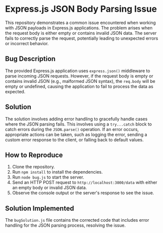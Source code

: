 # Express.js JSON Body Parsing Issue

This repository demonstrates a common issue encountered when working with JSON payloads in Express.js applications.  The problem arises when the request body is either empty or contains invalid JSON data.  The server fails to correctly parse the request, potentially leading to unexpected errors or incorrect behavior.

## Bug Description

The provided Express.js application uses `express.json()` middleware to parse incoming JSON requests. However, if the request body is empty or contains invalid JSON (e.g., malformed JSON syntax), the `req.body` will be empty or undefined, causing the application to fail to process the data as expected.

## Solution

The solution involves adding error handling to gracefully handle cases where the JSON parsing fails.  This involves using a `try...catch` block to catch errors during the `JSON.parse()` operation. If an error occurs, appropriate actions can be taken, such as logging the error, sending a custom error response to the client, or falling back to default values.

## How to Reproduce

1. Clone the repository.
2. Run `npm install` to install the dependencies.
3. Run `node bug.js` to start the server.
4. Send an HTTP POST request to `http://localhost:3000/data` with either an empty body or invalid JSON data.
5. Observe the console output or the server's response to see the issue.

## Solution Implemented

The `bugSolution.js` file contains the corrected code that includes error handling for the JSON parsing process, resolving the issue. 